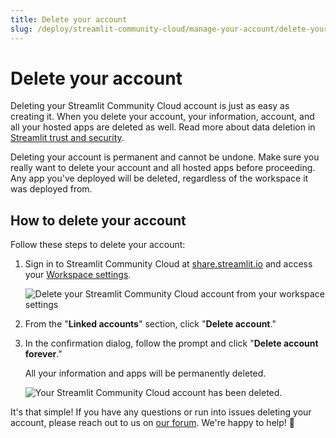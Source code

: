 ```yaml
---
title: Delete your account
slug: /deploy/streamlit-community-cloud/manage-your-account/delete-your-account
---
```


# Delete your account

Deleting your Streamlit Community Cloud account is just as easy as creating it. When you delete your account, your information, account, and all your hosted apps are deleted as well. Read more about data deletion in [Streamlit trust and security](/deploy/streamlit-community-cloud/get-started/trust-and-security#data-deletion).

<Warning>

Deleting your account is permanent and cannot be undone. Make sure you really want to delete your account and all hosted apps before proceeding. Any app you've deployed will be deleted, regardless of the workspace it was deployed from.

</Warning>

## How to delete your account

Follow these steps to delete your account:

1. Sign in to Streamlit Community Cloud at <a href="https://share.streamlit.io" target="_blank">share.streamlit.io</a> and access your [Workspace settings](/deploy/streamlit-community-cloud/manage-your-account/workspace-settings).

   ![Delete your Streamlit Community Cloud account from your workspace settings](/images/streamlit-community-cloud/workspace-settings-linked-accounts.png)

1. From the "**Linked accounts**" section, click "**Delete account**."
1. In the confirmation dialog, follow the prompt and click "**Delete account forever**."

   All your information and apps will be permanently deleted.

   ![Your Streamlit Community Cloud account has been deleted.](/images/streamlit-community-cloud/account-deleted.png)

It's that simple! If you have any questions or run into issues deleting your account, please reach out to us on <a href="https://discuss.streamlit.io/c/community-cloud/13" target="_blank">our forum</a>. We're happy to help! 🎈
